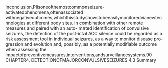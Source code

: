 Inconclusion,PIisoneofthemostcommonseizure-activatedphenomena,oftenassociated
withnegativeoutcomes,whichthisstudyshowstobeeasilymonitoredvianewtechnologies
at different body sites. In combination with other remote measures and paired with an auto-
mated identification of convulsive seizures, the detection of the post-ictal ACC silence could
be regarded as a risk assessment tool in individual seizures, as a way to monitor disease pro-
gression and evolution and, possibly, as a potentially modifiable outcome when assessing the
impactofpreventivemeasures,interventions,andsurveillancesystems.90 CHAPTER4. DETECTIONOFMAJORCONVULSIVESEIZURES
4.3 Summary